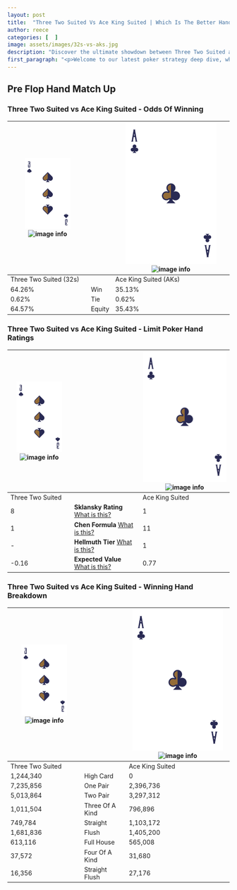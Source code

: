 ```yaml
---
layout: post
title:  "Three Two Suited Vs Ace King Suited | Which Is The Better Hand In Poker? A Complete Guide"
author: reece
categories: [  ]
image: assets/images/32s-vs-aks.jpg
description: "Discover the ultimate showdown between Three Two Suited and Ace King Suited in poker! Uncover the odds, strategies, and scenarios where one hand triumphs over the other. Get ready to up your poker game with this thrilling analysis."
first_paragraph: "<p>Welcome to our latest poker strategy deep dive, where we're pitting two distinct hands against each other in a high-stakes showdown: Three Two Suited vs Ace King Suited.</p><p>In the dynamic world of poker, every decision counts, and knowing which hand holds the upper hand is key to your success at the table.</p><p>In this article, we'll dissect these two hands, explore the scenarios where one dominates the other, and equip you with the knowledge to make strategic choices that can tip the odds in your favor.</p><p>Get ready to unravel the intriguing dynamics of these poker hands and elevate your game to new heights.</p>"
---
```




[comment]: # (sp0)

## Pre Flop Hand Match Up

<div class="table hand-ratings" markdown="1"> 



### Three Two Suited vs Ace King Suited - Odds Of Winning


    
| ![image info](assets/images/hand1/3.png) ![image info](assets/images/hand1/2s.png) |  | ![image info](assets/images/hand2/A.png) ![image info](assets/images/hand2/Ks.png) |
| -------- | -------- | -------- |
| Three Two Suited (32s) |  | Ace King Suited (AKs) |
| 64.26% | Win | 35.13% |
| 0.62% | Tie | 0.62% |
| 64.57% | Equity | 35.43% |




[comment]: # (sp1)



### Three Two Suited vs Ace King Suited - Limit Poker Hand Ratings


    
| ![image info](assets/images/hand1/3.png) ![image info](assets/images/hand1/2s.png) |  | ![image info](assets/images/hand2/A.png) ![image info](assets/images/hand2/Ks.png) |
| -------- | -------- | -------- |
| Three Two Suited |  | Ace King Suited |
| 8 | **Sklansky Rating** [What is this?](/sklansky-rating-explained) | 1 |
| 1 | **Chen Formula** [What is this?](/chen-formula-explained) | 11 |
| - | **Hellmuth Tier** [What is this?](/Hellmuth-tier-explained) | 1 |
| -0.16 | **Expected Value** [What is this?](/expected-value-explained) | 0.77 |




[comment]: # (sp2)



### Three Two Suited vs Ace King Suited - Winning Hand Breakdown


    
| ![image info](assets/images/hand1/3.png) ![image info](assets/images/hand1/2s.png) |  | ![image info](assets/images/hand2/A.png) ![image info](assets/images/hand2/Ks.png) |
| -------- | -------- | -------- |
| Three Two Suited |  | Ace King Suited |
| 1,244,340 | High Card | 0 |
| 7,235,856 | One Pair | 2,396,736 |
| 5,013,864 | Two Pair | 3,297,312 |
| 1,011,504 | Three Of A Kind | 796,896 |
| 749,784 | Straight | 1,103,172 |
| 1,681,836 | Flush | 1,405,200 |
| 613,116 | Full House | 565,008 |
| 37,572 | Four Of A Kind | 31,680 |
| 16,356 | Straight Flush | 27,176 |




[comment]: # (sp3)



</div>

[comment]: # (sp4)



[comment]: # (sp5)

